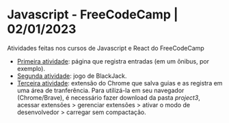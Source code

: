 # Javascript - FreeCodeCamp | 02/01/2023
Atividades feitas nos cursos de Javascript e React do FreeCodeCamp

* [Primeira atividade](https://juliaklzs.github.io/javascript-freeCodeCamp/project1/index.html): página que registra entradas (em um ônibus, por exemplo).
* [Segunda atividade](https://juliaklzs.github.io/javascript-freeCodeCamp/project2/index.html): jogo de BlackJack.
* [Terceira atividade](https://juliaklzs.github.io/javascript-freeCodeCamp/project3/index.html): extensão do Chrome que salva guias e as registra em uma área de tranferência. Para utilizá-la em seu navegador (Chrome/Brave), é necessário fazer download da pasta _project3_, acessar extensões > gerenciar extensões > ativar o modo de desenvolvedor > carregar sem compactação.
